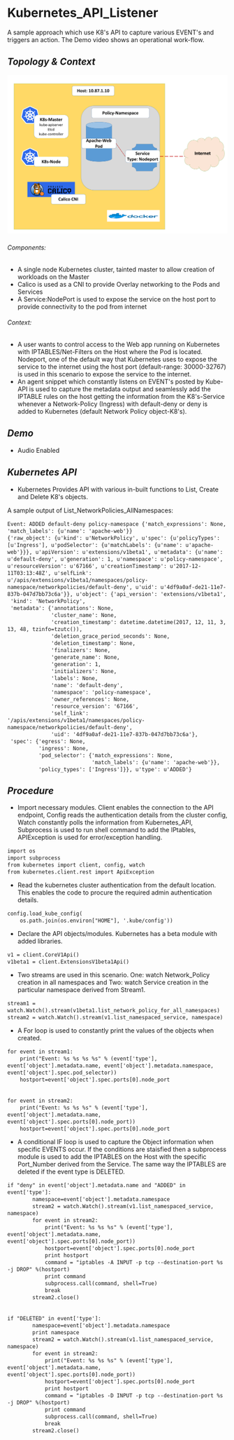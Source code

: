 # Kubernetes_API_Listener

A sample approach which use K8's API to capture various EVENT's and triggers an action. The Demo video shows an operational work-flow.

## _Topology & Context_

![alt text](https://github.com/gokulpch/Kubernetes_API_Listener/blob/master/images/Topology.png)

###### Components:

* A single node Kubernetes cluster, tainted master to allow creation of workloads on the Master
* Calico is used as a CNI to provide Overlay networking to the Pods and Services
* A Service:NodePort is used to expose the service on the host port to provide connectivity to the pod from internet

###### Context:

* A user wants to control access to the Web app running on Kubernetes with IPTABLES/Net-Filters on the Host where the Pod is located. Nodeport, one of the default way that Kubernetes uses to expose the service to the internet using the host port (default-range: 30000-32767) is used in this scenario to expose the service to the internet.
* An agent snippet which constantly listens on EVENT's posted by Kube-API is used to capture the metadata output and seamlessly add the IPTABLE rules on the host getting the information from the K8's-Service whenever a Network-Policy (Ingress) with default-deny or deny is added to Kubernetes (default Network Policy object-K8's).

## _Demo_

* Audio Enabled



## _Kubernetes API_

* Kubernetes Provides API with various in-built functions to List, Create and Delete K8's objects.

A sample output of List_NetworkPolicies_AllNamespaces:

```
Event: ADDED default-deny policy-namespace {'match_expressions': None, 'match_labels': {u'name': 'apache-web'}}
{'raw_object': {u'kind': u'NetworkPolicy', u'spec': {u'policyTypes': [u'Ingress'], u'podSelector': {u'matchLabels': {u'name': u'apache-web'}}}, u'apiVersion': u'extensions/v1beta1', u'metadata': {u'name': u'default-deny', u'generation': 1, u'namespace': u'policy-namespace', u'resourceVersion': u'67166', u'creationTimestamp': u'2017-12-11T03:13:48Z', u'selfLink': u'/apis/extensions/v1beta1/namespaces/policy-namespace/networkpolicies/default-deny', u'uid': u'4df9a0af-de21-11e7-837b-047d7bb73c6a'}}, u'object': {'api_version': 'extensions/v1beta1',
 'kind': 'NetworkPolicy',
 'metadata': {'annotations': None,
              'cluster_name': None,
              'creation_timestamp': datetime.datetime(2017, 12, 11, 3, 13, 48, tzinfo=tzutc()),
              'deletion_grace_period_seconds': None,
              'deletion_timestamp': None,
              'finalizers': None,
              'generate_name': None,
              'generation': 1,
              'initializers': None,
              'labels': None,
              'name': 'default-deny',
              'namespace': 'policy-namespace',
              'owner_references': None,
              'resource_version': '67166',
              'self_link': '/apis/extensions/v1beta1/namespaces/policy-namespace/networkpolicies/default-deny',
              'uid': '4df9a0af-de21-11e7-837b-047d7bb73c6a'},
 'spec': {'egress': None,
          'ingress': None,
          'pod_selector': {'match_expressions': None,
                           'match_labels': {u'name': 'apache-web'}},
          'policy_types': ['Ingress']}}, u'type': u'ADDED'}
```

## _Procedure_

* Import necessary modules. Client enables the connection to the API endpoint, Config reads the authentication details from the cluster config, Watch constantly polls the information from Kubernetes_API, Subprocess is used to run shell command to add the IPtables, APIException is used for error/exception handling.

```
import os
import subprocess
from kubernetes import client, config, watch
from kubernetes.client.rest import ApiException
```

* Read the kubernetes cluster authentication from the default location. This enables the code to procure the required admin authentication details.

```
config.load_kube_config(
    os.path.join(os.environ["HOME"], '.kube/config'))
```

* Declare the API objects/modules. Kubernetes has a beta module with added libraries.

```
v1 = client.CoreV1Api()
v1beta1 = client.ExtensionsV1beta1Api()
```

* Two streams are used in this scenario. One: watch Network_Policy creation in all namespaces and Two: watch Service creation in the particular namespace derived from Stream1.

```
stream1 = watch.Watch().stream(v1beta1.list_network_policy_for_all_namespaces)
stream2 = watch.Watch().stream(v1.list_namespaced_service, namespace)
```

* A For loop is used to constantly print the values of the objects when created.

```
for event in stream1:
    print("Event: %s %s %s %s" % (event['type'], event['object'].metadata.name, event['object'].metadata.namespace, event['object'].spec.pod_selector))
    hostport=event['object'].spec.ports[0].node_port


for event in stream2:
    print("Event: %s %s %s" % (event['type'], event['object'].metadata.name, event['object'].spec.ports[0].node_port))
    hostport=event['object'].spec.ports[0].node_port
```

* A conditional IF loop is used to capture the Object information when specific EVENTS occur. If the conditions are staisfied then a subprocess module is used to add the IPTABLES on the Host with the specific Port_Number derived from the Service. The same way the IPTABLES are deleted if the event type is DELETED.

```
if "deny" in event['object'].metadata.name and "ADDED" in event['type']:
        namespace=event['object'].metadata.namespace
        stream2 = watch.Watch().stream(v1.list_namespaced_service, namespace)
        for event in stream2:
            print("Event: %s %s %s" % (event['type'], event['object'].metadata.name, event['object'].spec.ports[0].node_port))
            hostport=event['object'].spec.ports[0].node_port
            print hostport
            command = "iptables -A INPUT -p tcp --destination-port %s -j DROP" %(hostport)
            print command
            subprocess.call(command, shell=True)
            break
        stream2.close()


if "DELETED" in event['type']:
        namespace=event['object'].metadata.namespace
        print namespace
        stream2 = watch.Watch().stream(v1.list_namespaced_service, namespace)
        for event in stream2:
            print("Event: %s %s %s" % (event['type'], event['object'].metadata.name, event['object'].spec.ports[0].node_port))
            hostport=event['object'].spec.ports[0].node_port
            print hostport
            command = "iptables -D INPUT -p tcp --destination-port %s -j DROP" %(hostport)
            print command
            subprocess.call(command, shell=True)
            break
        stream2.close()
```
